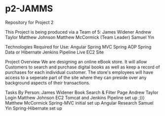 # p2-JAMMS
Repository for Project 2

This Project is being produced via a Team of 5:
  James Widener
  Andrew Taylor
  Matthew Johnson
  Matthew McCormick (Team Leader)
  Samuel Yin


Technologies Required for Use:
  Angular
  Spring MVC
  Spring AOP
  Spring Data or Hibernate
  Jenkins Pipeline
  Live EC2 Site
  

Project Overview
We are designing an online eBook store.
It will allow Customers to search and purchase digital books as well as keep a record of purchases for each individual customer.
The store's employees will have access to a seperate part of the site where they can preside over any background aspects of their transactions.


Tasks By Person:
James Widener
  Book Search & Filter Page
Andrew Taylor
  Login
Matthew Johnson
  EC2 Tomcat and Jenkins Pipeline set up ;))) 
Matthew McCormick
  Spring-MVC initial set up
  Angular Research
Samuel Yin
  Spring-Hibernate set up
